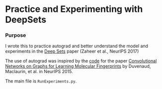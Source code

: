 # Practice and Experimenting with DeepSets
### Purpose 
I wrote this to practice autograd and better understand the model and experiments 
in the [Deep Sets](https://arxiv.org/abs/1703.06114) paper (Zaheer et al., NeurIPS 2017)

The use of autograd was inspired by the [code](https://github.com/HIPS/neural-fingerprint) for the paper [Convolutional Networks on Graphs for Learning Molecular Fingerprints](https://papers.nips.cc/paper/5954-convolutional-networks-on-graphs-for-learning-molecular-fingerprints.pdf) by Duvenaud, Maclaurin, et al. in NeurIPS 2015.

The main file is `RunExperiments.py`.